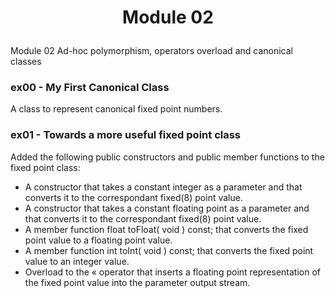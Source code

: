 # <p align=center> Module 02 </p>

Module 02
Ad-hoc polymorphism, operators overload and canonical classes

### ex00 - My First Canonical Class

A class to represent canonical fixed point numbers.

### ex01 - Towards a more useful fixed point class

Added the following public constructors and public member functions to the fixed point class:
- A constructor that takes a constant integer as a parameter and that converts it to the correspondant fixed(8) point value.
- A constructor that takes a constant floating point as a parameter and that converts it to the correspondant fixed(8) point value.
- A member function float toFloat( void ) const; that converts the fixed point value to a floating point value.
- A member function int toInt( void ) const; that converts the fixed point value to an integer value.
- Overload to the « operator that inserts a floating point representation of the fixed point value into the parameter output stream.